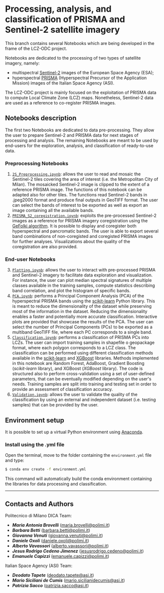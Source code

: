 # Processing, analysis, and classification of PRISMA and Sentinel-2 satellite imagery

This branch contains several Notebooks which are being developed in the frame of the LCZ-ODC project. 

Notebooks are dedicated to the processing of two types of satellite imagery, namely:
* multispectral [Sentinel-2](https://sentinel.esa.int/web/sentinel/missions/sentinel-2) images of the European Space Agency (ESA);
* hyperspectral [PRISMA](https://www.asi.it/scienze-della-terra/prisma/) (Hyperspectral Precursor of the Application Mission) images of the Italian Space Agency (ASI).

The LCZ-ODC project is mainly focused on the exploitation of PRISMA data to compute Local Climate Zone (LCZ) maps. Nonetheless, Sentinel-2 data are used as a reference to co-register PRISMA images.

## Notebooks description

The first two Notebooks are dedicated to data pre-processing. They allow the user to prepare Sentinel-2 and PRISMA data for next stages of processing and analysis. The remaining Notebooks are meant to be used by end-users for the exploration, analysis, and classification of ready-to-use data.

### Preprocessing Notebooks
1. [`2S_Preprocessing.ipynb`](https://github.com/gisgeolab/LCZ-ODC/blob/f7cbc26f8995a6d680135c6b0295c554be053633/1%20-%20S2_Preprocessing.ipynb): allows the user to read and mosaic the Sentinel-2 tiles covering the area of interest (i.e. the Metropolitan City of Milan). The mosaicked Sentinel-2 image is clipped to the extent of a reference PRISMA image. The functions of this notebook can be adapted also for other tiles. The functions read Sentinel-2 bands in .jpeg2000 format and produce final outputs in GeoTIFF format. The user can select the bands of interest to be exported as well as export an image containing all the available bands.
2. [`PRISMA_S2_coregistration.ipynb`](https://github.com/gisgeolab/LCZ-ODC/blob/f7cbc26f8995a6d680135c6b0295c554be053633/2%20-%20PRISMA_S2_coregistration.ipynb): exploits the pre-processed Sentinel-2 images as a reference for PRISMA imagery coregistration using the [GeFolki algorithm](https://github.com/aplyer/gefolki). It is possible to display and coregister both hyperspectral and pancromatic bands. The user is able to export several band combinations of non-coregisted and coregisted PRISMA images for further analyses. Visualizations about the quality of the coregistration are also provided.

### End-user Notebooks
3. [`Plotting.ipynb`](https://github.com/gisgeolab/LCZ-ODC/blob/f7cbc26f8995a6d680135c6b0295c554be053633/3%20-%20Plotting.ipynb
): allows the user to interact with pre-processed PRISMA and Sentinel-2 imagery to facilitate data exploration and visualization. For instance, the user can plot median spectral signatures of multiple classes available in the training samples, compute statistics describing band correlation, and plot the histogram of specific bands.
4. [`PCA.ipynb`](https://github.com/gisgeolab/LCZ-ODC/blob/f7cbc26f8995a6d680135c6b0295c554be053633/4%20-%20PCA.ipynb
): performs a Principal Component Analysis (PCA) of the hyperspectral PRISMA bands using the [scikit-learn](https://scikit-learn.org/stable/index.html) Python library. This is meant to reduce the dimensionality of the dataset while preserving most of the information in the dataset. Reducing the dimensionality enables a faster and potentially more accurate classification. Interactive plots are provided that showcase the results of the PCA. The user can select the number of Principal Components (PCs) to be exported as a multiband GeoTIFF file, where each PC corresponds to a single band.
5. [`Classification.ipynb`](https://github.com/gisgeolab/LCZ-ODC/blob/641b6e06f8a25003b64eace821631a9f3fca1494/5%20-%20Classification.ipynb
): performs a classification of PRISMA PCs into LCZs. The user can import training samples in shapefile o geopackage format, where each polygon corresponds to a LCZ class. The classification can be performed using different classification methods available in the [scikit-learn](https://scikit-learn.org/stable/index.html) and [XGBoost](https://xgboost.readthedocs.io/en/stable/) libraries. Methods implemented in this notebook are Random Forest, AdaBoost, Gradient Boosting (*scikit-learn* library), and XGBoost (*XGBoost* library). The code is structured also to perform cross-validation using a set of user-defined parameters, that can be eventually modified depending on the user's needs. Training samples are split into training and testing set in order to provide an assessment of classification accuracy.
6. [`Validation.ipynb`](https://github.com/gisgeolab/LCZ-ODC/blob/f7cbc26f8995a6d680135c6b0295c554be053633/6%20-%20Validation.ipynb): allows the user to validate the quality of the classification by using an external and independent dataset (i.e. testing samples) that can be provided by the user.

## Environment setup

It is possible to set up a virtual Python environment using [Anaconda](https://anaconda.org). 

### Install using the .yml file

Open the terminal, move to the folder containing the `environment.yml` file and type: 
```sh
$ conda env create -f environment.yml
```
This command will automatically build the conda environment containing the libraries for data processing and classification.

---
## Contacts and Authors

Politecnico di Milano DICA Team:
- <b>*Maria Antonia Brovelli*</b> (maria.brovelli@polimi.it)
- <b>*Barbara Betti*</b> (barbara.betti@polimi.it)
- <b>*Giovanna Venuti*</b> (giovanna.venuti@polimi.it)
- <b>*Daniele Oxoli*</b> (daniele.oxoli@polimi.it)
- <b>*Alberto Vavassori*</b> (alberto.vavassori@polimi.it)
- <b>*Jesus Rodrigo Cedeno Jimenez*</b> (jesusrodrigo.cedeno@polimi.it)
- <b>*Emanuele Capizzi*</b> (emanuele.capizzi@polimi.it)

Italian Space Agency (ASI) Team:
- <b>*Deodato Tapete*</b> (deodato.tapete@asi.it)
- <b>*Mario Siciliani de Cumis*</b> (mario.sicilianidecumis@asi.it)
- <b>*Patrizia Sacco*</b> (patrizia.sacco@asi.it)
